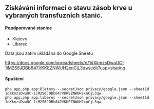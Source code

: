 ## Získávání informací o stavu zásob krve u vybraných transfuzních stanic.

#### Popdporované stanice

- Klatovy
- Liberec

Data jsou zatím ukládána do Google Sheetu

https://docs.google.com/spreadsheets/d/1dXkmzsDwuUC-1iM2S6JDBb647VKKEZNWUH2xnCjL3qw/edit?usp=sharing

#### Spuštení

```
php app.php app:klatovy --secretJson privacy/google.json --sheetId 1dXkmzsDwuUC-1iM2S6JDBb647VKKEZNWUH2xnCjL3qw
php app.php app:liberec --secretJson privacy/google.json --sheetId 1dXkmzsDwuUC-1iM2S6JDBb647VKKEZNWUH2xnCjL3qw
```
